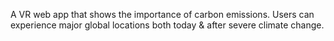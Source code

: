 A VR web app that shows the importance of carbon emissions. Users can experience major global locations both today & after severe climate change. 
